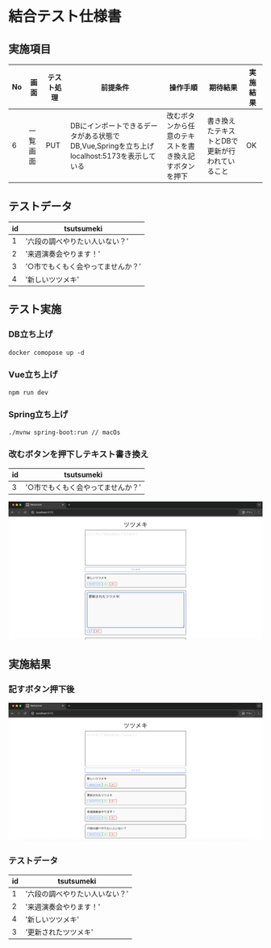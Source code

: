 # 結合テスト仕様書
## 実施項目
| No   | 画面 | テスト処理 | 前提条件 | 操作手順 | 期待結果 | 実施結果 |
| --- | ----------- | ------- | ------- | ------- | ------- | ------- |
| 6 | 一覧画面 | PUT | DBにインポートできるデータがある状態でDB,Vue,Springを立ち上げlocalhost:5173を表示している | 改むボタンから任意のテキストを書き換え記すボタンを押下 | 書き換えたテキストとDBで更新が行われていること |OK|
## テストデータ
| id   | tsutsumeki |
| --- | ----------- |
| 1 | '六段の調べやりたい人いない？' |
| 2 | '来週演奏会やります！' |
| 3 | '○市でもくもく会やってませんか？' |
| 4 | '新しいツツメキ' |
## テスト実施
### DB立ち上げ
```
docker comopose up -d
```
### Vue立ち上げ
```
npm run dev
```
### Spring立ち上げ
```
./mvnw spring-boot:run // macOs
```
### 改むボタンを押下しテキスト書き換え
| id   | tsutsumeki |
| --- | ----------- |
| 3 | '○市でもくもく会やってませんか？' |

![テキスト入力](./img/no6-1.png)
## 実施結果
### 記すボタン押下後
![実施結果](./img/no6-2.png)
### テストデータ
| id   | tsutsumeki |
| --- | ----------- |
| 1 | '六段の調べやりたい人いない？' |
| 2 | '来週演奏会やります！' |
| 4 | '新しいツツメキ' |
| 3 | '更新されたツツメキ' |